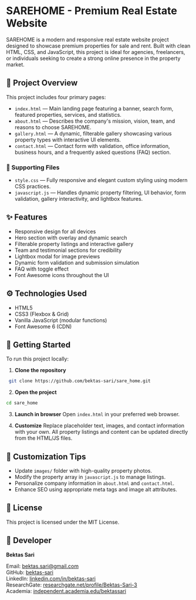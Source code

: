# SAREHOME - Premium Real Estate Website

SAREHOME is a modern and responsive real estate website project designed to showcase premium properties for sale and rent. 
Built with clean HTML, CSS, and JavaScript, this project is ideal for agencies, freelancers, or individuals seeking to create a strong online presence in the property market.

## 📂 Project Overview

This project includes four primary pages:

* `index.html` — Main landing page featuring a banner, search form, featured properties, services, and statistics.
* `about.html` — Describes the company's mission, vision, team, and reasons to choose SAREHOME.
* `gallery.html` — A dynamic, filterable gallery showcasing various property types with interactive UI elements.
* `contact.html` — Contact form with validation, office information, business hours, and a frequently asked questions (FAQ) section.

### 📁 Supporting Files

* `style.css` — Fully responsive and elegant custom styling using modern CSS practices.
* `javascript.js` — Handles dynamic property filtering, UI behavior, form validation, gallery interactivity, and lightbox features.

## ✨ Features

* Responsive design for all devices
* Hero section with overlay and dynamic search
* Filterable property listings and interactive gallery
* Team and testimonial sections for credibility
* Lightbox modal for image previews
* Dynamic form validation and submission simulation
* FAQ with toggle effect
* Font Awesome icons throughout the UI

## ⚙️ Technologies Used

* HTML5
* CSS3 (Flexbox & Grid)
* Vanilla JavaScript (modular functions)
* Font Awesome 6 (CDN)

## 🚀 Getting Started

To run this project locally:

1. **Clone the repository**

```bash
 git clone https://github.com/bektas-sari/sare_home.git
```

2. **Open the project**

```bash
cd sare_home
```

3. **Launch in browser**
   Open `index.html` in your preferred web browser.

4. **Customize**
   Replace placeholder text, images, and contact information with your own. All property listings and content can be updated directly from the HTML/JS files.

## 📌 Customization Tips

* Update `images/` folder with high-quality property photos.
* Modify the property array in `javascript.js` to manage listings.
* Personalize company information in `about.html` and `contact.html`.
* Enhance SEO using appropriate meta tags and image alt attributes.

## 📜 License

This project is licensed under the MIT License.

## 👤 Developer

**Bektas Sari**

Email: [bektas.sari@gmail.com](mailto:bektas.sari@gmail.com)<br>
GitHub: [bektas-sari](https://github.com/bektas-sari)<br>
LinkedIn: [linkedin.com/in/bektas-sari](https://www.linkedin.com/in/bektas-sari)<br>
ResearchGate: [researchgate.net/profile/Bektas-Sari-3](https://www.researchgate.net/profile/Bektas-Sari-3)<br>
Academia: [independent.academia.edu/bektassari](https://independent.academia.edu/bektassari)<br>
